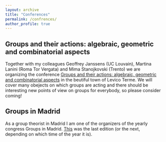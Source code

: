 ```yaml
---
layout: archive
title: "Conferences"
permalink: /confrences/
author_profile: true
---
```


## Groups and their actions: algebraic, geometric and combinatorial aspects ##

Together with my colleagues Geoffrey Janssens (UC Louvain), Martina Lanini (Roma Tor Vergata) and Mima Stanojkovski (Trento) we are organizing the conference [Groups and their actions: algebraic, geometric and combinatorial aspects](https://gaagc24.github.io/) in the beutiful town of Levico Terme. We will cover many obejects on which groups are acting and there should be interesting new points of view on groups for everybody, so please consider coming!

## Groups in Madrid ## 

As a group theorist in Madrid I am one of the organizers of the yearly congress Groups in Madrid. [This](https://sites.google.com/view/groupsinmadrid/home) was the last edition (or the next, depending on which time of the year it is).
